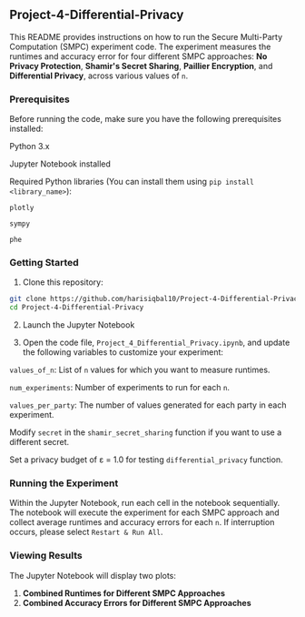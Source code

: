 ## Project-4-Differential-Privacy

This README provides instructions on how to run the Secure Multi-Party Computation (SMPC) experiment code. The experiment measures the runtimes and accuracy error for four different SMPC approaches: **No Privacy Protection**, **Shamir's Secret Sharing**, **Paillier Encryption**, and **Differential Privacy**, across various values of `n`.

### Prerequisites

Before running the code, make sure you have the following prerequisites installed:

Python 3.x

Jupyter Notebook installed

Required Python libraries (You can install them using `pip install <library_name>`):

`plotly`

`sympy`

`phe`

### Getting Started

1. Clone this repository:

```bash
git clone https://github.com/harisiqbal10/Project-4-Differential-Privacy.git
cd Project-4-Differential-Privacy
```
2. Launch the Jupyter Notebook
   
3. Open the code file, `Project_4_Differential_Privacy.ipynb`, and update the following variables to customize your experiment:

`values_of_n`: List of `n` values for which you want to measure runtimes.

`num_experiments`: Number of experiments to run for each `n`.

`values_per_party`: The number of values generated for each party in each experiment.

Modify `secret` in the `shamir_secret_sharing` function if you want to use a different secret.

Set a privacy budget of ε = 1.0 for testing `differential_privacy` function.

### Running the Experiment

Within the Jupyter Notebook, run each cell in the notebook sequentially. The notebook will execute the experiment for each SMPC approach and collect average runtimes and accuracy errors for each `n`. If interruption occurs, please select `Restart & Run All`.

### Viewing Results

The Jupyter Notebook will display two plots:

1. **Combined Runtimes for Different SMPC Approaches**
2. **Combined Accuracy Errors for Different SMPC Approaches**
